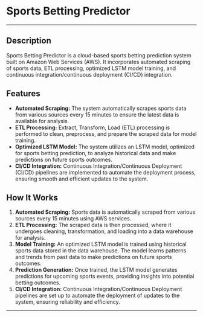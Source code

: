 # Sports Betting Predictor

---

## Description
Sports Betting Predictor is a cloud-based sports betting prediction system built on Amazon Web Services (AWS). It incorporates automated scraping of sports data, ETL processing, optimized LSTM model training, and continuous integration/continuous deployment (CI/CD) integration.

## Features
- **Automated Scraping:** The system automatically scrapes sports data from various sources every 15 minutes to ensure the latest data is available for analysis.
- **ETL Processing:** Extract, Transform, Load (ETL) processing is performed to clean, preprocess, and prepare the scraped data for model training.
- **Optimized LSTM Model:** The system utilizes an LSTM model, optimized for sports betting prediction, to analyze historical data and make predictions on future sports outcomes.
- **CI/CD Integration:** Continuous Integration/Continuous Deployment (CI/CD) pipelines are implemented to automate the deployment process, ensuring smooth and efficient updates to the system.

## How It Works
1. **Automated Scraping:** Sports data is automatically scraped from various sources every 15 minutes using AWS services.
2. **ETL Processing:** The scraped data is then processed, where it undergoes cleaning, transformation, and loading into a data warehouse for analysis.
3. **Model Training:** An optimized LSTM model is trained using historical sports data stored in the data warehouse. The model learns patterns and trends from past data to make predictions on future sports outcomes.
4. **Prediction Generation:** Once trained, the LSTM model generates predictions for upcoming sports events, providing insights into potential betting outcomes.
5. **CI/CD Integration:** Continuous Integration/Continuous Deployment pipelines are set up to automate the deployment of updates to the system, ensuring reliability and efficiency.

---
